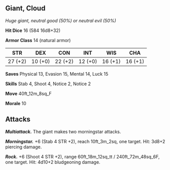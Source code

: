 ## Giant, Cloud

*Huge giant, neutral good (50%) or neutral evil (50%)*

**Hit Dice** 16 (584 16d8+32)

**Armor Class** 14 (natural armor)

| STR     | DEX     | CON     | INT     | WIS     | CHA     |
|---------|---------|---------|---------|---------|---------|
| 27 (+2) | 10 (+0) | 22 (+2) | 12 (+0) | 16 (+1) | 16 (+1) |

**Saves** Physical 13, Evasion 15, Mental 14, Luck 15

**Skills** Stab 4, Shoot 4, Notice 2, Notice 2

**Move** 40ft_12m_8sq_F

**Morale** 10

## Attacks

***Multiattack.*** The giant makes two morningstar attacks.

***Morningstar.*** +6 (Stab 4 STR +2), reach 10ft_3m_2sq, one target. Hit: 3d8+2 piercing damage.

***Rock.*** +6 (Shoot 4 STR +2), range 60ft_18m_12sq_tt / 240ft_72m_48sq_6F, one target. Hit: 4d10+2 bludgeoning damage.

